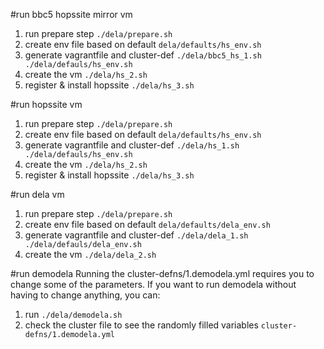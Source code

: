 #run bbc5 hopssite mirror vm
1. run prepare step
```./dela/prepare.sh```
2. create env file based on default
```dela/defaults/hs_env.sh```
3. generate vagrantfile and cluster-def
```./dela/bbc5_hs_1.sh ./dela/defauls/hs_env.sh```
4. create the vm
```./dela/hs_2.sh```
5. register & install hopssite
```./dela/hs_3.sh```

#run hopssite vm
1. run prepare step
```./dela/prepare.sh```
2. create env file based on default
```dela/defaults/hs_env.sh```
3. generate vagrantfile and cluster-def
```./dela/hs_1.sh ./dela/defauls/hs_env.sh```
4. create the vm
```./dela/hs_2.sh```
5. register & install hopssite
```./dela/hs_3.sh```

#run dela vm
1. run prepare step
```./dela/prepare.sh```
2. create env file based on default
```dela/defaults/dela_env.sh```
3. generate vagrantfile and cluster-def
```./dela/dela_1.sh ./dela/defauls/dela_env.sh```
4. create the vm
```./dela/dela_2.sh```

#run demodela
Running the cluster-defns/1.demodela.yml requires you to change some of the parameters. 
If you want to run demodela without having to change anything, you can:
1. run
```./dela/demodela.sh```
2. check the cluster file to see the randomly filled variables
```cluster-defns/1.demodela.yml```
